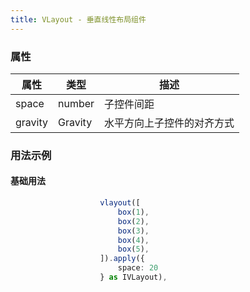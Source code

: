 ```yaml
---
title: VLayout - 垂直线性布局组件
---
```


### 属性

属性 |类型 | 描述
--- | --- | ---
space|number|子控件间距
gravity|Gravity|水平方向上子控件的对齐方式

### 用法示例
#### 基础用法
```typescript
                    vlayout([
                        box(1),
                        box(2),
                        box(3),
                        box(4),
                        box(5),
                    ]).apply({
                        space: 20
                    } as IVLayout),
```